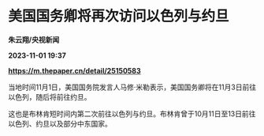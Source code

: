 # 美国国务卿将再次访问以色列与约旦
**朱云翔/央视新闻**

**2023-11-01 19:37**

**https://m.thepaper.cn/detail/25150583**

当地时间11月1日，美国国务院发言人马修·米勒表示，美国国务卿将在11月3日前往以色列，随后将前往约旦。

这也是布林肯短时间内第二次前往以色列与约旦。布林肯曾于10月11日至13日前往以色列、约旦以及部分中东国家。
